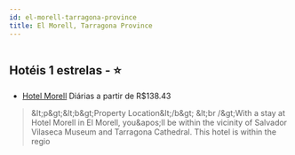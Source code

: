 ```yaml
---
id: el-morell-tarragona-province
title: El Morell, Tarragona Province
---
```


<center><img src="https://assets.cosmos-data.com/1/041c591945c063196aeb130fb25be385-607885.jpg" alt="" /></center>


## Hotéis 1 estrelas - ⭐️

-    [Hotel Morell](https://www.hurb.com/hoteis/el-morell/hotel-morell-JNP-JP710618?cmp=18055) Diárias a partir de R$138.43
   > &amp;lt;p&amp;gt;&amp;lt;b&amp;gt;Property Location&amp;lt;/b&amp;gt; &amp;lt;br /&amp;gt;With a stay at Hotel Morell in El Morell, you&amp;apos;ll be within the vicinity of Salvador Vilaseca Museum and Tarragona Cathedral.  This hotel is within the regio
